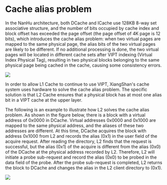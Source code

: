 # Cache alias problem

In the NanHu architecture, both DCache and ICache use 128KB 8-way set associative structure, and the number of bits occupied by cache index and block offset has exceeded the page offset (the page offset of 4K page is 12 bits), which introduces the cache alias problem: when two virtual pages are mapped to the same physical page, the alias bits of the two virtual pages are likely to be different. If no additional processing is done, the two virtual pages will be located in different cache sets after VIPT indexing (Virtual Index Physical Tag), resulting in two physical blocks belonging to the same physical page being cached in the cache, causing some consistency errors.

![](../figs/huancun_cache_alias-1.jpg)

In order to allow L1 Cache to continue to use VIPT, XiangShan's cache system uses hardware to solve the cache alias problem. The specific solution is that L2 Cache ensures that a physical block has at most one alias bit in a VIPT cache at the upper layer.

The following is an example to illustrate how L2 solves the cache alias problem. As shown in the figure below, there is a block with a virtual address of 0x0000 in DCache. Virtual addresses 0x0000 and 0x1000 are mapped to the same physical address, and the aliases of these two addresses are different. At this time, DCache acquires the block with address 0x1000 from L2 and records the alias (0x1) in the user field of the acquire request. After reading the directory, L2 finds that the request is successful, but the alias (0x1) of the acquire is different from the alias (0x0) of the DCache at the physical address recorded by L2. Therefore, L2 will initiate a probe sub-request and record the alias (0x0) to be probed in the data field of the probe. After the probe sub-request is completed, L2 returns the block to DCache and changes the alias in the L2 client directory to (0x1).

![](../figs/huancun_cache_alias-2.jpg)
